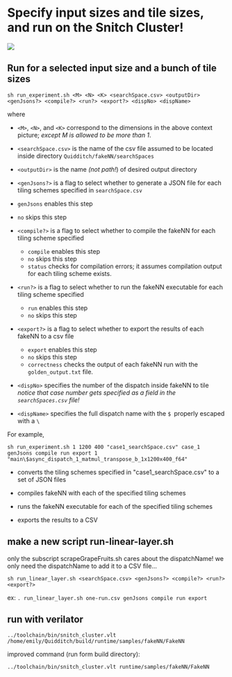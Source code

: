 # Specify input sizes and tile sizes, and run on the Snitch Cluster!
![](/home/emily/Quidditch/fakeNN/context2.png)

## Run for a selected input size and a bunch of tile sizes

```
sh run_experiment.sh <M> <N> <K> <searchSpace.csv> <outputDir> <genJsons?> <compile?> <run?> <export?> <dispNo> <dispName>
```
where

- `<M>`, `<N>`, and `<K>` correspond to the dimensions in the above context picture; *except M is allowed to be more than 1*.

- `<searchSpace.csv>` is the name of the csv file assumed to be located inside directory `Quidditch/fakeNN/searchSpaces`
-  `<outputDir>` is the name *(not path!*) of desired output directory
-  `<genJsons?>` is a flag to select whether to generate a JSON file for each tiling schemes specified in `searchSpace.csv`
  - `genJsons` enables this step
  - `no` skips this step
- `<compile?>` is a flag to select whether to compile the fakeNN for each tiling scheme specified
  - `compile` enables this step
  - `no` skips this step
  - `status` checks for compilation errors; it assumes compilation output for each tiling scheme exists.
- `<run?>` is a flag to select whether to run the fakeNN executable for each tiling scheme specified
  - `run` enables this step
  - `no` skips this step
- `<export?>` is a flag to select whether to export the results of each fakeNN to a csv file
  - `export` enables this step
  - `no` skips this step
  - `correctness` checks the output of each fakeNN run with the `golden_output.txt` file.
- `<dispNo>` specifies the number of the dispatch inside fakeNN to tile
  *notice that case number gets specified as a field in the `searchSpaces.csv` file!*
- `<dispName>` specifies the full dispatch name with the `$ `properly escaped with a `\`

For example,
```
sh run_experiment.sh 1 1200 400 "case1_searchSpace.csv" case_1 genJsons compile run export 1 "main\$async_dispatch_1_matmul_transpose_b_1x1200x400_f64"
```

- converts the tiling schemes specified in "case1_searchSpace.csv" to a set of JSON files

- compiles fakeNN with each of the specified tiling schemes

- runs the fakeNN executable for each of the specified tiling schemes

- exports the results to a CSV

## make a new script run-linear-layer.sh

only the subscript scrapeGrapeFruits.sh cares about the dispatchName! we only need the dispatchName to add it to a CSV file...

```
sh run_linear_layer.sh <searchSpace.csv> <genJsons?> <compile?> <run?> <export?>
```

ex: `. run_linear_layer.sh one-run.csv genJsons compile run export`



## run with verilator

```
../toolchain/bin/snitch_cluster.vlt /home/emily/Quidditch/build/runtime/samples/fakeNN/FakeNN
```

improved command (run form build directory):

```
../toolchain/bin/snitch_cluster.vlt runtime/samples/fakeNN/FakeNN
```

